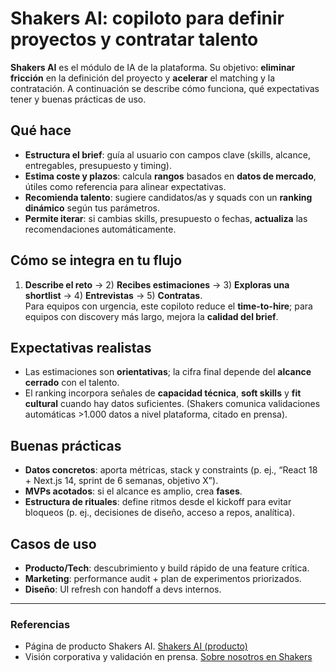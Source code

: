 # Shakers AI: copiloto para definir proyectos y contratar talento

**Shakers AI** es el módulo de IA de la plataforma. Su objetivo: **eliminar fricción** en la definición del proyecto y **acelerar** el matching y la contratación. A continuación se describe cómo funciona, qué expectativas tener y buenas prácticas de uso.

## Qué hace

- **Estructura el brief**: guía al usuario con campos clave (skills, alcance, entregables, presupuesto y timing).  
- **Estima coste y plazos**: calcula **rangos** basados en **datos de mercado**, útiles como referencia para alinear expectativas.  
- **Recomienda talento**: sugiere candidatos/as y squads con un **ranking dinámico** según tus parámetros.  
- **Permite iterar**: si cambias skills, presupuesto o fechas, **actualiza** las recomendaciones automáticamente. 

## Cómo se integra en tu flujo

1) **Describe el reto** → 2) **Recibes estimaciones** → 3) **Exploras una shortlist** → 4) **Entrevistas** → 5) **Contratas**.  
Para equipos con urgencia, este copiloto reduce el **time-to-hire**; para equipos con discovery más largo, mejora la **calidad del brief**.

## Expectativas realistas

- Las estimaciones son **orientativas**; la cifra final depende del **alcance cerrado** con el talento.  
- El ranking incorpora señales de **capacidad técnica**, **soft skills** y **fit cultural** cuando hay datos suficientes. (Shakers comunica validaciones automáticas >1.000 datos a nivel plataforma, citado en prensa). 

## Buenas prácticas

- **Datos concretos**: aporta métricas, stack y constraints (p. ej., “React 18 + Next.js 14, sprint de 6 semanas, objetivo X”).  
- **MVPs acotados**: si el alcance es amplio, crea **fases**.  
- **Estructura de rituales**: define ritmos desde el kickoff para evitar bloqueos (p. ej., decisiones de diseño, acceso a repos, analítica).

## Casos de uso

- **Producto/Tech**: descubrimiento y build rápido de una feature crítica.  
- **Marketing**: performance audit + plan de experimentos priorizados.  
- **Diseño**: UI refresh con handoff a devs internos.

---

### Referencias
- Página de producto Shakers AI.  [Shakers AI (producto)](https://www.shakersworks.com/en/producto/shakers_ai) 
- Visión corporativa y validación en prensa.  [Sobre nosotros en Shakers](https://www.shakersworks.com/en/we-are-shakers)
